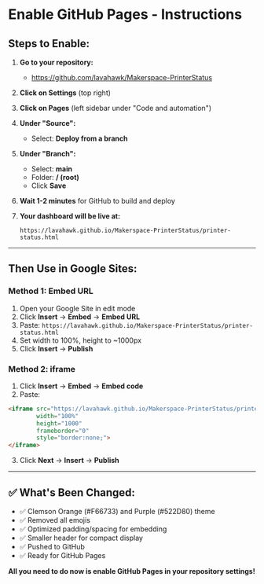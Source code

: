 # Enable GitHub Pages - Instructions

## Steps to Enable:

1. **Go to your repository:**
   - https://github.com/lavahawk/Makerspace-PrinterStatus

2. **Click on Settings** (top right)

3. **Click on Pages** (left sidebar under "Code and automation")

4. **Under "Source":**
   - Select: **Deploy from a branch**
   
5. **Under "Branch":**
   - Select: **main**
   - Folder: **/ (root)**
   - Click **Save**

6. **Wait 1-2 minutes** for GitHub to build and deploy

7. **Your dashboard will be live at:**
   ```
   https://lavahawk.github.io/Makerspace-PrinterStatus/printer-status.html
   ```

---

## Then Use in Google Sites:

### Method 1: Embed URL
1. Open your Google Site in edit mode
2. Click **Insert** → **Embed** → **Embed URL**
3. Paste: `https://lavahawk.github.io/Makerspace-PrinterStatus/printer-status.html`
4. Set width to 100%, height to ~1000px
5. Click **Insert** → **Publish**

### Method 2: iframe
1. Click **Insert** → **Embed** → **Embed code**
2. Paste:
```html
<iframe src="https://lavahawk.github.io/Makerspace-PrinterStatus/printer-status.html" 
        width="100%" 
        height="1000" 
        frameborder="0" 
        style="border:none;">
</iframe>
```
3. Click **Next** → **Insert** → **Publish**

---

## ✅ What's Been Changed:

- ✅ Clemson Orange (#F66733) and Purple (#522D80) theme
- ✅ Removed all emojis
- ✅ Optimized padding/spacing for embedding
- ✅ Smaller header for compact display
- ✅ Pushed to GitHub
- ✅ Ready for GitHub Pages

**All you need to do now is enable GitHub Pages in your repository settings!**
